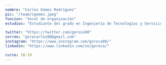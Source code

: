 ```yaml
---
nombre: "Carlos Gómez Rodríguez"
pic: "/team/cgomez.jpeg"
funcion: "Vocal de organización"
estudios: "Estudiante del grado en Ingeniería de Tecnologías y Servicios de Telecomunicación"

twitter: "https://twitter.com/goroca98"
correo: "gorocarlos98@gmail.com"
instagram: "https://www.instagram.com/goroca98/"
linkedin: "https://www.linkedin.com/in/goroca/"

curso: 18-19
---
```

